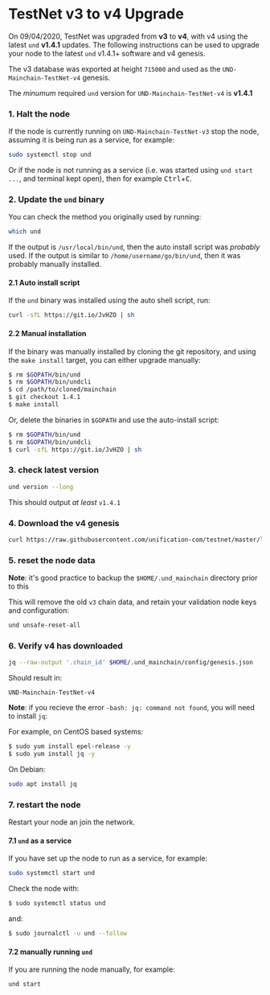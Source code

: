 # TestNet v3 to v4 Upgrade

On 09/04/2020, TestNet was upgraded from **v3** to **v4**, with v4 using the latest `und` **v1.4.1** updates.
The following instructions can be used to upgrade your node to the latest
`und` v1.4.1+ software and v4 genesis.

The v3 database was exported at height `715000` and used as the `UND-Mainchain-TestNet-v4` genesis.

The _minumum_ required `und` version for `UND-Mainchain-TestNet-v4` is **v1.4.1**

### 1. Halt the node

If the node is currently running on `UND-Mainchain-TestNet-v3` stop the node,
assuming it is being run as a service, for example:

```bash
sudo systemctl stop und
```

Or if the node is not running as a service (i.e. was started using `und start ...`,
and terminal kept open), then for example <kbd>Ctrl</kbd>+<kbd>C</kbd>.

### 2. Update the `und` binary

You can check the method you originally used by running:

```bash
which und
```

If the output is `/usr/local/bin/und`, then the auto install script was _probably_ used.
If the output is similar to `/home/username/go/bin/und`, then it was probably manually installed.

#### 2.1 Auto install script

If the `und` binary was installed using the auto shell script, run:

```bash
curl -sfL https://git.io/JvHZO | sh
```

#### 2.2 Manual installation

If the binary was manually installed by cloning the git repository, and using the `make install` target,
you can either upgrade manually:

```bash
$ rm $GOPATH/bin/und
$ rm $GOPATH/bin/undcli
$ cd /path/to/cloned/mainchain
$ git checkout 1.4.1
$ make install
```

Or, delete the binaries in `$GOPATH` and use the auto-install script:

```bash
$ rm $GOPATH/bin/und
$ rm $GOPATH/bin/undcli
$ curl -sfL https://git.io/JvHZO | sh
```

### 3. check latest version

```bash
und version --long
```

This should output _at least_ `v1.4.1`

### 4. Download the v4 genesis

```bash
curl https://raw.githubusercontent.com/unification-com/testnet/master/latest/genesis.json > $HOME/.und_mainchain/config/genesis.json
```

### 5. reset the node data

**Note**: it's good practice to backup the `$HOME/.und_mainchain` directory prior to this

This will remove the old `v3` chain data, and retain your validation node keys and configuration:

```bash
und unsafe-reset-all
```

### 6. Verify v4 has downloaded

```bash
jq --raw-output '.chain_id' $HOME/.und_mainchain/config/genesis.json
```

Should result in:

```
UND-Mainchain-TestNet-v4
```

**Note**: if you recieve the error `-bash: jq: command not found`, you will need to install `jq`:

For example, on CentOS based systems:

```bash
$ sudo yum install epel-release -y
$ sudo yum install jq -y
```

On Debian:

```bash
sudo apt install jq
```

### 7.  restart the node

Restart your node an join the network.

#### 7.1 `und` as a service

If you have set up the node to run as a service, for example:

```bash
sudo systemctl start und
```

Check the node with:

```bash
$ sudo systemctl status und
```

and:

```bash
$ sudo journalctl -u und --follow
```

#### 7.2 manually running `und`

If you are running the node manually, for example:

```bash
und start
```


